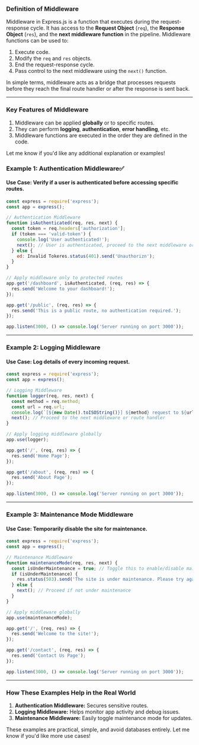 ### **Definition of Middleware**

Middleware in Express.js is a function that executes during the request-response cycle. It has access to the **Request Object** (`req`), the **Response Object** (`res`), and the **next middleware function** in the pipeline. Middleware functions can be used to:

1. Execute code.
2. Modify the `req` and `res` objects.
3. End the request-response cycle.
4. Pass control to the next middleware using the `next()` function.

In simple terms, middleware acts as a bridge that processes requests before they reach the final route handler or after the response is sent back.

---

### **Key Features of Middleware**
1. Middleware can be applied **globally** or to specific routes.
2. They can perform **logging**, **authentication**, **error handling**, etc.
3. Middleware functions are executed in the order they are defined in the code.



Let me know if you'd like any additional explanation or examples!

### **Example 1: Authentication Middleware**✅
#### Use Case: Verify if a user is authenticated before accessing specific routes.

```javascript
const express = require('express');
const app = express();

// Authentication Middleware
function isAuthenticated(req, res, next) {
  const token = req.headers['authorization'];
  if (token === 'valid-token') {
    console.log('User authenticated!');
    next(); // User is authenticated, proceed to the next middleware or route.
  } else {
    ed: Invalid Tokeres.status(401).send('Unauthorizn');
  }
}

// Apply middleware only to protected routes
app.get('/dashboard', isAuthenticated, (req, res) => {
  res.send('Welcome to your dashboard!');
});

app.get('/public', (req, res) => {
  res.send('This is a public route, no authentication required.');
});

app.listen(3000, () => console.log('Server running on port 3000'));
```

---

### **Example 2: Logging Middleware**
#### Use Case: Log details of every incoming request.

```javascript
const express = require('express');
const app = express();

// Logging Middleware
function logger(req, res, next) {
  const method = req.method;
  const url = req.url;
  console.log(`[${new Date().toISOString()}] ${method} request to ${url}`);
  next(); // Proceed to the next middleware or route handler
}

// Apply logging middleware globally
app.use(logger);

app.get('/', (req, res) => {
  res.send('Home Page');
});

app.get('/about', (req, res) => {
  res.send('About Page');
});

app.listen(3000, () => console.log('Server running on port 3000'));
```

---

### **Example 3: Maintenance Mode Middleware**
#### Use Case: Temporarily disable the site for maintenance.

```javascript
const express = require('express');
const app = express();

// Maintenance Middleware
function maintenanceMode(req, res, next) {
  const isUnderMaintenance = true; // Toggle this to enable/disable maintenance mode
  if (isUnderMaintenance) {
    res.status(503).send('The site is under maintenance. Please try again later.');
  } else {
    next(); // Proceed if not under maintenance
  }
}

// Apply middleware globally
app.use(maintenanceMode);

app.get('/', (req, res) => {
  res.send('Welcome to the site!');
});

app.get('/contact', (req, res) => {
  res.send('Contact Us Page');
});

app.listen(3000, () => console.log('Server running on port 3000'));
```

---

### **How These Examples Help in the Real World**
1. **Authentication Middleware:** Secures sensitive routes.
2. **Logging Middleware:** Helps monitor app activity and debug issues.
3. **Maintenance Middleware:** Easily toggle maintenance mode for updates.

These examples are practical, simple, and avoid databases entirely. Let me know if you'd like more use cases!